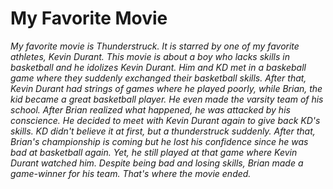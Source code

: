 # My Favorite Movie
*My favorite movie is Thunderstruck. It is starred by one of my favorite athletes, Kevin Durant. This movie is about a boy who lacks skills in basketball and he idolizes Kevin Durant. Him and KD met in a baskeball game where they suddenly exchanged their basketball skills. After that, Kevin Durant had strings of games where he played poorly, while Brian, the kid became a great basketball player. He even made the varsity team of his school. After Brian realized what happened, he was attacked by his conscience. He decided to meet with Kevin Durant again to give back KD's skills. KD didn't believe it at first, but a thunderstruck suddenly. After that, Brian's championship is coming but he lost his confidence since he was bad at basketball again. Yet, he still played at that game where Kevin Durant watched him. Despite being bad and losing skills, Brian made a game-winner for his team. That's where the movie ended.*
